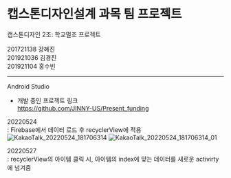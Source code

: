 # 캡스톤디자인설계 과목 팀 프로젝트   

캡스톤디자인 2조: 학교멀조 프로젝트   

201721138 강혜진   
201921036 김경진   
201921104 홍수빈   

***

Android Studio   

- 개발 중인 프로젝트 링크   
https://github.com/JINNY-US/Present_funding   

20220524   
: Firebase에서 데이터 로드 후 recyclerView에 적용   
![KakaoTalk_20220524_181706314](https://user-images.githubusercontent.com/57963888/170858419-f1ef829b-70b4-4004-be58-a4669dff5338.jpg)
![KakaoTalk_20220524_181706314_01](https://user-images.githubusercontent.com/57963888/170858422-a9d933bf-1770-4793-a7d5-7a0396786985.jpg)   

20220527   
: recyclerView의 아이템 클릭 시, 아이템의 index에 맞는 데이터를 새로운 activirty에 넘겨줌   
